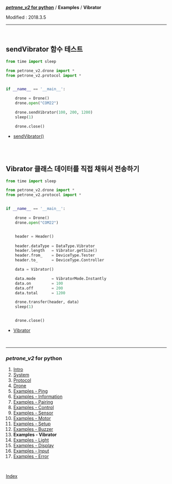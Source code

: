**[*petrone_v2* for python](index.md)** / **Examples** / **Vibrator**

Modified : 2018.3.5

---

<br>


## <a name="Vibrator">sendVibrator 함수 테스트</a>

```py
from time import sleep

from petrone_v2.drone import *
from petrone_v2.protocol import *


if __name__ == '__main__':

    drone = Drone()
    drone.open("COM22")

    drone.sendVibrator(100, 200, 1200)
    sleep(1)

    drone.close()
```

- [sendVibrator()](04_drone.md#sendVibrator)


<br>
<br>


## <a name="Class_Vibrator">Vibrator 클래스 데이터를 직접 채워서 전송하기</a>

```py
from time import sleep

from petrone_v2.drone import *
from petrone_v2.protocol import *


if __name__ == '__main__':

    drone = Drone()
    drone.open("COM22")


    header = Header()
    
    header.dataType = DataType.Vibrator
    header.length   = Vibrator.getSize()
    header.from_    = DeviceType.Tester
    header.to_      = DeviceType.Controller

    data = Vibrator()

    data.mode       = VibratorMode.Instantly
    data.on         = 100
    data.off        = 200
    data.total      = 1200

    drone.transfer(header, data)
    sleep(1)


    drone.close()
```

- [Vibrator](03_protocol.md#Vibrator)


<br>


---

<h3><i>petrone_v2</i> for python</H3>

 1. [Intro](01_intro.md)
 2. [System](02_system.md)
 3. [Protocol](03_protocol.md)
 4. [Drone](04_drone.md)
 5. [Examples - Ping](examples_01_ping.md)
 6. [Examples - Information](examples_02_information.md)
 7. [Examples - Pairing](examples_03_pairing.md)
 8. [Examples - Control](examples_04_control.md)
 9. [Examples - Sensor](examples_05_sensor.md)
10. [Examples - Motor](examples_06_motor.md)
11. [Examples - Setup](examples_07_setup.md)
12. [Examples - Buzzer](examples_08_buzzer.md)
13. **Examples - Vibrator**
14. [Examples - Light](examples_10_light.md)
15. [Examples - Display](examples_11_display.md)
16. [Examples - Input](examples_12_input.md)
17. [Examples - Error](examples_13_error.md)

<br>

[Index](index.md)
